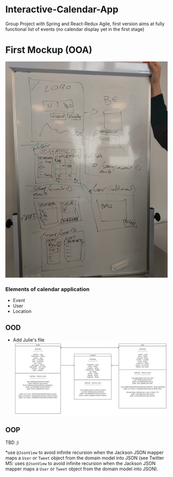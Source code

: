 # Interactive-Calendar-App
Group Project with Spring and React-Redux
Agile, first version aims at fully functional list of events (no calendar display yet in the first stage)

# First Mockup (OOA)
![](mockup_1.jpg)

### Elements of calendar application

* Event 
* User
* Location 


## OOD

- Add Julie's file
![](erDiagram.png)

## OOP

TBD ;)

*use `@JsonView` to avoid infinite recursion when the Jackson JSON mapper maps a `User` or `Tweet` object from the domain model into JSON (see Twitter M5: uses `@JsonView` to avoid infinite recursion when the Jackson JSON mapper maps a `User` or `Tweet` object from the domain model into JSON).
